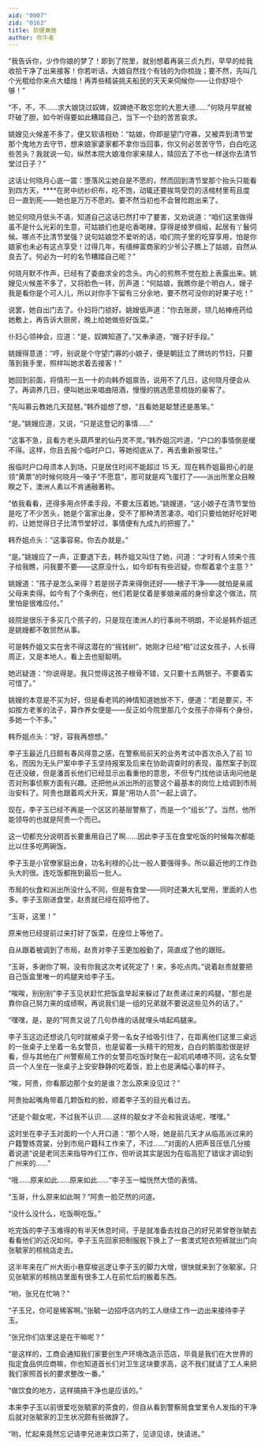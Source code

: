 ```yaml
---
aid: "0007"
zid: "0163"
title: 软硬兼施
author: 吹牛者
---
```


“我告诉你，少作你娘的梦了！即到了院里，就别想着再装三贞九烈，早早的给我收拾干净了出来接客！你若听话，大娘自然找个有钱的为你梳拢；要不然，先叫几个光棍给你来点大蜡烛！再弄些精装挑夫船民的天天来伺候你――让你舒坦个够！”

“不，不，不……求大娘饶过奴婢，奴婢绝不敢忘您的大恩大德……”何晓月早就被吓破了胆，如今听得要如此糟踏自己，当下一个劲的苦苦哀求。

姚嫂见火候差不多了，便又软语相劝：“姑娘，你即是望门守寡，又被弄到清节堂那个鬼地方去守节，想来娘家婆家都不拿你当回事，你又何必苦苦守节，白白吃这些苦头？我就说一句，纵然本院大娘准你家来赎人，赎回去了不也一样送你去清节堂过日子？”

这话让何晓月心底一震：堕落风尘她自是不愿的，然而回到清节堂那个抬头只能看到四方天，\*\*\*\*在房中纺纱织布，吃不饱，动辄还要挨骂受罚的活棺材里苟且度日一直到死――她也是万万不愿的。要不然当初也不会冒险跑出来了。

她见何晓月低头不语，知道自己这话已然打中了要害，又劝说道：“咱们这里做得虽不是什么光彩的生意，可姑娘们也是吃香喝辣，穿得是绫罗绸缎，起居有丫鬟伺候。哪点不比清节堂强？说句姑娘您不爱听的话，咱们院子里的吃穿享用，怕是你娘家也未必有这点享受！过得几年，有缙绅富商家的少爷公子瞧上了姑娘，自然从良去了。何必为一时的名节糟踏自己呢？”

何晓月默不作声，已经有了委曲求全的念头。内心的煎熬不觉在脸上表露出来。姚嫂见火候差不多了，又将脸色一转，厉声道：“何姑娘，我瞧你是个明白人，嫂子我是看你是个可人儿，所以对你手下留有三分余地，要不然可没你的好果子吃！”

说罢，她自出门去了。仆妇将门锁好。姚嫂低声道：“你去账房，领几帖棒疮药给她敷上，再告诉大厨房，晚上给她做些好饭菜。”

仆妇心领神会，应道：“是，奴婢知道了。”又奉承道，“嫂子好手段。”

姚嫂得意道：“哼，别说是个守望门寡的小娘子，便是朝廷立了牌坊的节妇，只要落到我手里，照样叫她求着去接客！”

她回到前面，将情形一五一十的向韩乔姐禀告，说用不了几日，这何晓月便会从了。再调养几日，便叫她出来唱曲陪酒，慢慢的挑选愿意梳拢的豪客了。

“先叫慕云教她几天琵琶。”韩乔姐想了想，“且看她是聪慧还是愚笨。”

“是。”姚嫂应道，又说，“只是这登记的事情……”

“这事不急，且看方老头葫芦里的仙丹灵不灵。”韩乔姐沉吟道，“户口的事情倒是缓不得。这样，你且去报个临时户口，等她彻底从了，再去重新报常住。”

报临时户口毋须本人到场，只是居住时间不能超过 15 天。现在韩乔姐最担心的是领“黄票”的时候何晓月一嗓子“不愿意”，那可就是鸡飞蛋打了――派出所里众目睽睽之下，澳洲人素以不肯通融著称。

“依我看看，还得多用点怀柔手段。不要太压着她。”姚嫂道，“这小娘子在清节堂怕是吃了不少苦头，她是个富家出身，受不了那种清苦凄凉。咱们只要给她好吃好喝的，让她觉得日子比清节堂好过，事情便有九成九的把握了。”

韩乔姐点头：“这事容易。你去办就是。”

“是。”姚嫂应了一声，正要退下去，韩乔姐又叫住了她，问道：“才时有人领来个孩子给我瞧，问我要不要――这原没什么，如今却有有些迟疑，你帮着拿个主意？”

姚嫂道：“孩子是怎么来得？若是拐子弄来得倒还好――根子干净――就怕是亲戚父母来卖得。如今有了个条例在，他们若是仗着是爹娘亲戚的身份拿这个做法，院里怕是很难应付。”

妓院是很乐于多买几个孩子的，只是现在澳洲人的行事尚不明朗，不论是韩乔姐还是姚嫂都不敢贸然从事。

可是韩乔姐又实在舍不得这潜在的“摇钱树”，她刚才已经“相”过这女孩子，人长得周正，又是本地人，看上去也挺聪明。

她迟疑道：“你说得是。我只觉得这孩子根骨不错，又只要十五两银子。不要着实可惜了。”

姚嫂的本意是不买为好，但是看老鸨的神情知道她放不下，便道：“若是要买，不如按方老爹的法子，算作养女便是――反正如今院里那几个女孩子亦得有个身份，多她一个不多。”

韩乔姐点头：“好，容我再想想。”

李子玉最近几日颇有春风得意之感，在警察局前天的业务考试中首次杀入了前 10 名，而因为无头尸案中李子玉坚持报案及后来在协助调查时的表现，虽然案子到现在还没破，但是潘首长他们已经显示出看重他的意思，不但专门找他谈话询问他是否对刑事侦察方面有兴趣。还把他从派出所的巡警这个最基本的岗位上给调到市局治安科了。阿贵也跟着鸡犬升天，算是“用功人员”一起上调了。

现在，李子玉已经不再是一个区区的基层警察了，而是一个“组长”了。当然，他所能领导的也就是阿贵一个而已。

这一切都充分说明首长要重用自己了啊……因此李子玉在食堂吃饭的时候每次都能比以住多吃两碗饭。

李子玉是小官僚家庭出身，功名利禄的心比一般人要强得多。所以最近他的工作劲头大的很。连吃饭都拖到最后一批人。

市局的伙食和派出所没什么不同，但是有食堂――同时还兼大礼堂用，里面的人也多。李子玉刚进食堂，赵贵就已经在招呼他了。

“玉哥，这里！”

原来他已经提前过来打好了饭菜，在座位上等他了。

自从跟着被调到了市局，赵贵对李子玉更加殷勤了，简直成了他的跟班。

“玉哥，多谢你了啊，没有你我这次考试死定了！来，多吃点肉。”说着赵贵就要把自己饭盒里唯一的鸡腿夹给李子玉。

“唉唉，别别别”李子玉见状赶忙把饭盒举起来躲过了赵贵递过来的鸡腿，“那也是靠你自己努力来的成绩啊，再说我们是一组的兄弟就不要说这些见外的话了。”

“嘿嘿，是，是的”阿贵又说了几句恭维的话就埋头啃起鸡腿来。

李子玉这边还想说几句时就被桌子旁一名女子给吸引住了，在距离他们这里三桌远的一张桌子上坐着一名女警员，也是留着一头精干的短发，白白的鹅蛋脸很是好看，但与其他在广州警察局工作的女警员吃饭时聚在一起叽叽喳喳不同，这名女警员一个人坐在一张桌子上安安静静的吃着饭，脸上也是满幅心事的样子。

“唉，阿贵，你看那边那个女的是谁？怎么原来没见过？”

阿贵抬起嘴角带着几颗饭粒的脸，顺着李子玉的目光看过去。

“还是个靓女呢，不过我不认识……这样的靓女才不会和我说话呢，嘿嘿。”

这时坐在李子玉对面的一个人开口道：“那个人呀，她是前几天才从临高派过来的户籍警练霓裳，分到市局户籍科工作来了，不过……”对面的人把声音压低几分接着说道“说是老同志来指导咋们工作，但听说其实是因为在临高犯了错误才调动到广州来的……”

“哦……原来如此……原来如此……”李子玉一幅恍然大悟的表情。

“玉哥，什么原来如此啊？”阿贵一脸茫然的问道。

“没什么没什么，吃饭啊吃饭。”

吃完饭的李子玉难得的有半天休息时间，于是就准备去找自己的好兄弟曾卷张毓去看看他们的近况如何。李子玉先回家把制服脱下换上了一套澳式短衣短裤就出门向张毓家的核桃店走去。

这半年来在广州大街小巷穿梭巡逻让李子玉的脚力大增，很快就来到了张毓家。只见张毓家的核桃店里面有很多工人在前忙后的搬着东西。

“哟，张兄在忙呐？”

“子玉兄，你可是稀客啊。”张毓一边招呼店内的工人继续工作一边出来接待李子玉。

“张兄你们店里这是在干嘛呢？”

“是这样的，工商会通知我们家要创生产环境改造示范店，毕竟是我们在大世界的指定食品供应商嘛，你也知道首长们对卫生这块要求高，这不我们就请了工人来把我们家照首长的要求整改一番。”

“做饮食的地方，这样搞搞干净也是应该的。”

本来李子玉以前很爱吃张毓家的茶食的，但自从看到警察局食堂里令人发指的干净后就对张毓家的卫生状况颇有些微辞了。

“哟，忙起来竟然忘记请李兄进来饮口茶了，见谅见谅，快请进。”
